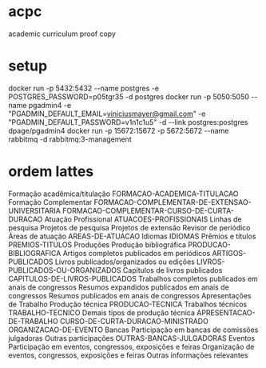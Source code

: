 # acpc
academic curriculum proof copy

# setup
docker run -p 5432:5432 --name postgres -e POSTGRES_PASSWORD=p05tgr35 -d postgres
docker run -p 5050:5050 --name pgadmin4 -e "PGADMIN_DEFAULT_EMAIL=viniciusmayer@gmail.com" -e "PGADMIN_DEFAULT_PASSWORD=v1n1c1u5" -d --link postgres:postgres dpage/pgadmin4
docker run -p 15672:15672 -p 5672:5672 --name rabbitmq -d rabbitmq:3-management

# ordem lattes
Formação acadêmica/titulação                    FORMACAO-ACADEMICA-TITULACAO
Formação Complementar                           FORMACAO-COMPLEMENTAR-DE-EXTENSAO-UNIVERSITARIA
                                                FORMACAO-COMPLEMENTAR-CURSO-DE-CURTA-DURACAO
Atuação Profissional                            ATUACOES-PROFISSIONAIS
Linhas de pesquisa
Projetos de pesquisa
Projetos de extensão
Revisor de periódico
Áreas de atuação                                AREAS-DE-ATUACAO
Idiomas                                         IDIOMAS
Prêmios e títulos                               PREMIOS-TITULOS
Produções
  Produção bibliográfica                        PRODUCAO-BIBLIOGRAFICA
    Artigos completos publicados em periódicos  ARTIGOS-PUBLICADOS
    Livros publicados/organizados ou edições    LIVROS-PUBLICADOS-OU-ORGANIZADOS
    Capítulos de livros publicados              CAPITULOS-DE-LIVROS-PUBLICADOS
    Trabalhos completos publicados em anais de congressos
    Resumos expandidos publicados em anais de congressos
    Resumos publicados em anais de congressos
    Apresentações de Trabalho
  Produção técnica                              PRODUCAO-TECNICA
    Trabalhos técnicos                          TRABALHO-TECNICO
  Demais tipos de produção técnica              APRESENTACAO-DE-TRABALHO
                                                CURSO-DE-CURTA-DURACAO-MINISTRADO
                                                ORGANIZACAO-DE-EVENTO
Bancas
  Participação em bancas de comissões julgadoras
    Outras participações                        OUTRAS-BANCAS-JULGADORAS
Eventos
  Participação em eventos, congressos, exposições e feiras
  Organização de eventos, congressos, exposições e feiras
Outras informações relevantes
